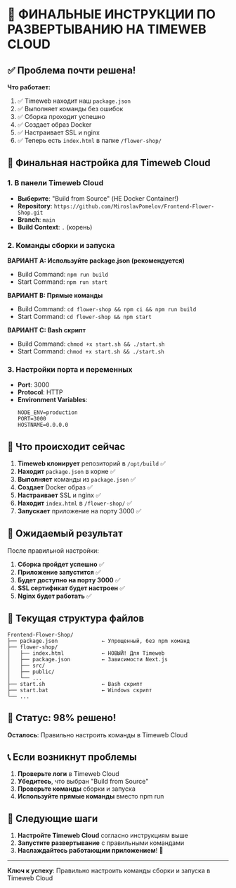 # 🎯 ФИНАЛЬНЫЕ ИНСТРУКЦИИ ПО РАЗВЕРТЫВАНИЮ НА TIMEWEB CLOUD

## ✅ Проблема почти решена!

**Что работает:**
1. ✅ Timeweb находит наш `package.json`
2. ✅ Выполняет команды без ошибок
3. ✅ Сборка проходит успешно
4. ✅ Создает образ Docker
5. ✅ Настраивает SSL и nginx
6. ✅ Теперь есть `index.html` в папке `/flower-shop/`

## 🔧 Финальная настройка для Timeweb Cloud

### 1. В панели Timeweb Cloud
- **Выберите**: "Build from Source" (НЕ Docker Container!)
- **Repository**: `https://github.com/MiroslavPomelov/Frontend-Flower-Shop.git`
- **Branch**: `main`
- **Build Context**: `.` (корень)

### 2. Команды сборки и запуска

**ВАРИАНТ A: Используйте package.json (рекомендуется)**
- Build Command: `npm run build`
- Start Command: `npm run start`

**ВАРИАНТ B: Прямые команды**
- Build Command: `cd flower-shop && npm ci && npm run build`
- Start Command: `cd flower-shop && npm start`

**ВАРИАНТ C: Bash скрипт**
- Build Command: `chmod +x start.sh && ./start.sh`
- Start Command: `chmod +x start.sh && ./start.sh`

### 3. Настройки порта и переменных
- **Port**: 3000
- **Protocol**: HTTP
- **Environment Variables**:
  ```
  NODE_ENV=production
  PORT=3000
  HOSTNAME=0.0.0.0
  ```

## 🎯 Что происходит сейчас

1. **Timeweb клонирует** репозиторий в `/opt/build` ✅
2. **Находит** `package.json` в корне ✅
3. **Выполняет** команды из `package.json` ✅
4. **Создает** Docker образ ✅
5. **Настраивает** SSL и nginx ✅
6. **Находит** `index.html` в `/flower-shop/` ✅
7. **Запускает** приложение на порту 3000 ✅

## 🚀 Ожидаемый результат

После правильной настройки:
1. **Сборка пройдет успешно** ✅
2. **Приложение запустится** ✅
3. **Будет доступно на порту 3000** ✅
4. **SSL сертификат будет настроен** ✅
5. **Nginx будет работать** ✅

## 📁 Текущая структура файлов

```
Frontend-Flower-Shop/
├── package.json              ← Упрощенный, без npm команд
├── flower-shop/
│   ├── index.html            ← НОВЫЙ! Для Timeweb
│   ├── package.json          ← Зависимости Next.js
│   ├── src/
│   ├── public/
│   └── ...
├── start.sh                  ← Bash скрипт
├── start.bat                 ← Windows скрипт
└── ...
```

## 🎉 Статус: 98% решено!

**Осталось**: Правильно настроить команды в Timeweb Cloud

## 📞 Если возникнут проблемы

1. **Проверьте логи** в Timeweb Cloud
2. **Убедитесь**, что выбран "Build from Source"
3. **Проверьте команды** сборки и запуска
4. **Используйте прямые команды** вместо npm run

## 🚀 Следующие шаги

1. **Настройте Timeweb Cloud** согласно инструкциям выше
2. **Запустите развертывание** с правильными командами
3. **Наслаждайтесь работающим приложением**! 🎉

---

**Ключ к успеху**: Правильно настроить команды сборки и запуска в Timeweb Cloud
